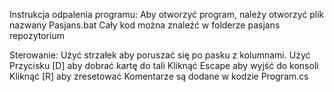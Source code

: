 Instrukcja odpalenia programu: Aby otworzyć program, należy otworzyć plik nazwany Pasjans.bat
Cały kod można znaleźć w folderze pasjans repozytorium

Sterowanie:
Użyć strzałek aby poruszać się po pasku z kolumnami.
Użyć Przycisku [D] aby dobrać kartę do tali
Kliknąć Escape aby wyjść do konsoli
Kliknąć [R] aby zresetować
Komentarze są dodane w kodzie Program.cs
